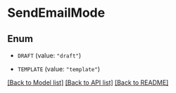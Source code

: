 # SendEmailMode

## Enum


* `DRAFT` (value: `"draft"`)

* `TEMPLATE` (value: `"template"`)


[[Back to Model list]](../README.md#documentation-for-models) [[Back to API list]](../README.md#documentation-for-api-endpoints) [[Back to README]](../README.md)



